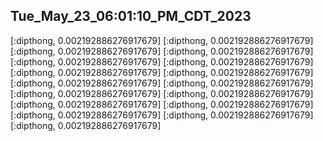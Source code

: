 ## Tue_May_23_06:01:10_PM_CDT_2023
[:dipthong, 0.002192886276917679] 
[:dipthong, 0.002192886276917679] 
[:dipthong, 0.002192886276917679] 
[:dipthong, 0.002192886276917679] 
[:dipthong, 0.002192886276917679] 
[:dipthong, 0.002192886276917679] 
[:dipthong, 0.002192886276917679] 
[:dipthong, 0.002192886276917679] 
[:dipthong, 0.002192886276917679] 
[:dipthong, 0.002192886276917679] 
[:dipthong, 0.002192886276917679] 
[:dipthong, 0.002192886276917679] 
[:dipthong, 0.002192886276917679] 
[:dipthong, 0.002192886276917679] 
[:dipthong, 0.002192886276917679] 
[:dipthong, 0.002192886276917679] 
[:dipthong, 0.002192886276917679] 
